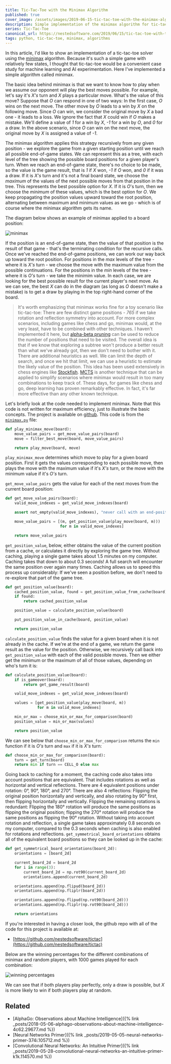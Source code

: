 ```yaml
---
title: Tic-Tac-Toe with the Minimax Algorithm
published: true
cover_image: /assets/images/2019-06-15-tic-tac-toe-with-the-minimax-algorithm-5988.123625/pkgy4v2fobn3iqdr4881.jpg
description: Simple implementation of the minimax algorithm for tic-tac-toe in Python
series: Tic-Tac-Toe
canonical_url: https://nestedsoftware.com/2019/06/15/tic-tac-toe-with-the-minimax-algorithm-5988.123625.html
tags: python, tic-tac-toe, minimax, algorithms
---
```


In this article, I'd like to show an implementation of a tic-tac-toe solver using the [minimax](https://en.wikipedia.org/wiki/Minimax) algorithm. Because it's such a simple game with relatively few states, I thought that tic-tac-toe would be a convenient case study for machine learning and AI experimentation. Here I've implemented a simple algorithm called minimax.

The basic idea behind minimax is that we want to know how to play when we assume our opponent will play the best moves possible. For example, let's say it's _X's_ turn and _X_ plays a particular move. What's the value of this move? Suppose that _O_ can respond in one of two ways: In the first case, _O_ wins on the next move. The other move by _O_ leads to a win by _X_ on the following move. Since _O_ can win, we consider the original move by _X_ a bad one - it leads to a loss. We ignore the fact that _X_ could win if _O_ makes a mistake. We'll define a value of _1_ for a win by _X_, _-1_ for a win by _O_, and _0_ for a draw. In the above scenario, since _O_ can win on the next move, the original move by _X_ is assigned a value of _-1_.

The minimax algorithm applies this strategy recursively from any given position - we explore the game from a given starting position until we reach all possible end-of-game states. We can represent this as a tree, with each level of the tree showing the possible board positions for a given player's turn. When we reach an end-of-game state, there's no choice to be made, so the value is the game result, that is _1_ if _X_ won, _-1_ if _O_ won, and _0_ if it was a draw. If it is _X's_ turn and it's not a final board state, we choose the _maximum_ of the values of the next possible moves from that position in the tree. This represents the best possible option for _X_. If it is _O_'s turn, then we choose the _minimum_ of these values, which is the best option for _O_. We keep propagating the position values upward toward the root position, alternating between maximum and minimum values as we go - which is of course where the minimax algorithm gets its name.

The diagram below shows an example of minimax applied to a board position:

![minimax](/assets/images/2019-06-15-tic-tac-toe-with-the-minimax-algorithm-5988.123625/eo3qr44bp1w96a92t8s2.png)

If the position is an end-of-game state, then the value of that position is the result of that game - that's the terminating condition for the recursive calls. Once we've reached the end-of-game positions, we can work our way back up toward the root position. For positions in the _max_ levels of the tree - where it is _X's_ turn - we choose the move with the maximum value from the possible continuations. For the positions in the _min_ levels of the tree - where it is _O's_ turn - we take the minimim value. In each case, we are looking for the best possible result for the current player's next move.  As we can see, the best _X_ can do in the diagram (as long as _O_ doesn't make a mistake) is to get a draw by playing in the top right-hand corner of the board.

> It's worth emphasizing that minimax works fine for a toy scenario like tic-tac-toe: There are few distinct game positions - _765_ if we take rotation and reflection symmetry into account. For more complex scenarios, including games like chess and go, minimax would, at the very least, have to be combined with other techniques. I haven't implemented it here, but [alpha-beta pruning](https://en.wikipedia.org/wiki/Alpha%E2%80%93beta_pruning) can be used to reduce the number of positions that need to be visited. The overall idea is that if we know that exploring a subtree won't produce a better result than what we've already got, then we don't need to bother with it. There are additional heuristics as well. We can limit the depth of search, and once we hit that limit, we can use a heuristic to estimate the likely value of the position. This idea has been used extensively in chess engines like [Stockfish](https://hxim.github.io/Stockfish-Evaluation-Guide/). [MCTS](https://en.wikipedia.org/wiki/Monte_Carlo_tree_search) is another technique that can be applied to simplify scenarios where minimax would result in too many combinations to keep track of. These days, for games like chess and go, deep learning has proven remarkably effective. In fact, it's far more effective than any other known technique.

Let's briefly look at the code needed to implement minimax. Note that this code is not written for maximum efficiency, just to illustrate the basic concepts. The project is available on [github](https://github.com/nestedsoftware/tictac). This code is from the [`minimax.py`](https://github.com/nestedsoftware/tictac/blob/master/tictac/minimax.py) file:

```python
def play_minimax_move(board):
    move_value_pairs = get_move_value_pairs(board)
    move = filter_best_move(board, move_value_pairs)

    return play_move(board, move)
```

`play_minimax_move` determines which move to play for a given board position. First it gets the values corresponding to each possible move, then plays the move with the maximum value if it's _X's_ turn, or the move with the minimum value if it's _O's_ turn.

`get_move_value_pairs` gets the value for each of the next moves from the current board position:

```python
def get_move_value_pairs(board):
    valid_move_indexes = get_valid_move_indexes(board)

    assert not_empty(valid_move_indexes), "never call with an end-position"

    move_value_pairs = [(m, get_position_value(play_move(board, m)))
                        for m in valid_move_indexes]

    return move_value_pairs
```

`get_position_value`, below, either obtains the value of the current position from a cache, or calculates it directly by exploring the game tree. Without caching, playing a single game takes about 1.5 minutes on my computer. Caching takes that down to about 0.3 seconds! A full search will encounter the same position over again many times. Caching allows us to speed this process up considerably: If we've seen a position before, we don't need to re-explore that part of the game tree.

```python
def get_position_value(board):
    cached_position_value, found = get_position_value_from_cache(board)
    if found:
        return cached_position_value

    position_value = calculate_position_value(board)

    put_position_value_in_cache(board, position_value)

    return position_value
```

`calculate_position_value` finds the value for a given board when it is not already in the cache. If we're at the end of a game, we return the game result as the value for the position. Otherwise, we recursively call back into `get_position_value` with each of the valid possible moves. Then we either get the minimum or the maximum of all of those values, depending on who's turn it is:

```python
def calculate_position_value(board):
    if is_gameover(board):
        return get_game_result(board)

    valid_move_indexes = get_valid_move_indexes(board)

    values = [get_position_value(play_move(board, m))
              for m in valid_move_indexes]

    min_or_max = choose_min_or_max_for_comparison(board)
    position_value = min_or_max(values)

    return position_value
```

We can see below that `choose_min_or_max_for_comparison` returns the `min` function if it is _O's_ turn and `max` if it is _X's_ turn:

```python
def choose_min_or_max_for_comparison(board):
    turn = get_turn(board)
    return min if turn == CELL_O else max
```

Going back to caching for a moment, the caching code also takes into account positions that are equivalent. That includes rotations as well as horizontal and vertical reflections. There are 4 equivalent positions under rotation: 0°, 90°, 180°, and 270°. There are also 4 reflections: Flipping the original position horizontally and vertically, and also rotating by 90° first, then flipping horizontally and vertically. Flipping the remaining rotations is redundant:  Flipping the 180° rotation will produce the same positions as flipping the original position; flipping the 270° rotation will produce the same positions as flipping the 90° rotation. Without taking into account rotation and reflection, a single game takes approximately 0.8 seconds on my computer, compared to the 0.3 seconds when caching is also enabled for rotations and reflections. `get_symmetrical_board_orientations` obtains all of the equivalent board positions so they can be looked up in the cache:

```python
def get_symmetrical_board_orientations(board_2d):
    orientations = [board_2d]

    current_board_2d = board_2d
    for i in range(3):
        current_board_2d = np.rot90(current_board_2d)
        orientations.append(current_board_2d)

    orientations.append(np.flipud(board_2d))
    orientations.append(np.fliplr(board_2d))

    orientations.append(np.flipud(np.rot90(board_2d)))
    orientations.append(np.fliplr(np.rot90(board_2d)))

    return orientations
```

If you're interested in having a closer look, the github repo with all of the code for this project is available at:

* [https://github.com/nestedsoftware/tictac](https://github.com/nestedsoftware/tictac)

Below are the winning percentages for the different combinations of minimax and random players, with 1000 games played for each combination:

![winning percentages](/assets/images/2019-06-15-tic-tac-toe-with-the-minimax-algorithm-5988.123625/7jme6nri5hpakxhhr5j7.png)

We can see that if both players play perfectly, only a draw is possible, but _X_ is more likely to win if both players play at random.

## Related

* [AlphaGo: Observations about Machine Intelligence]({% link _posts/2018-05-06-alphago-observations-about-machine-intelligence-4c62.29677.md %})
* [Neural Networks Primer]({% link _posts/2019-05-05-neural-networks-primer-374i.105712.md %})
* [Convolutional Neural Networks: An Intuitive Primer]({% link _posts/2019-05-28-convolutional-neural-networks-an-intuitive-primer-k1k.114570.md %})
